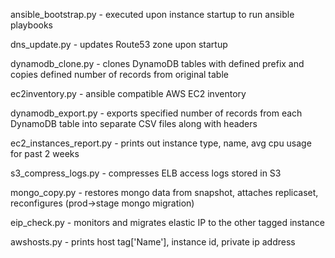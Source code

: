 ansible_bootstrap.py - executed upon instance startup to run ansible playbooks

dns_update.py - updates Route53 zone upon startup

dynamodb_clone.py - clones DynamoDB tables with defined prefix and copies defined number of records from original table

ec2inventory.py - ansible compatible AWS EC2 inventory

dynamodb_export.py - exports specified number of records from each DynamoDB table into separate CSV files along with headers

ec2_instances_report.py - prints out instance type, name, avg cpu usage for past 2 weeks

s3_compress_logs.py - compresses ELB access logs stored in S3

mongo_copy.py - restores mongo data from snapshot, attaches replicaset, reconfigures (prod->stage mongo migration)

eip_check.py - monitors and migrates elastic IP to the other tagged instance

awshosts.py - prints host tag['Name'], instance id, private ip address
